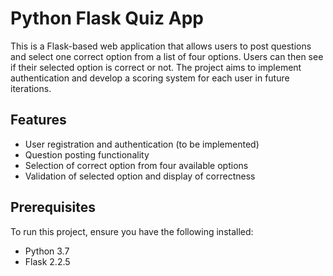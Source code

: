 # Python Flask Quiz App
This is a Flask-based web application that allows users to post questions and select one correct option from a list of four options. Users can then see if their selected option is correct or not. The project aims to implement authentication and develop a scoring system for each user in future iterations.

## Features

- User registration and authentication (to be implemented)
- Question posting functionality
- Selection of correct option from four available options
- Validation of selected option and display of correctness

## Prerequisites

To run this project, ensure you have the following installed:

- Python 3.7
- Flask 2.2.5
